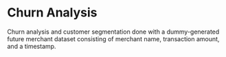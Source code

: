 # Churn Analysis

Churn analysis and customer segmentation done with a dummy-generated future merchant dataset consisting of merchant name, transaction amount, and a timestamp.
